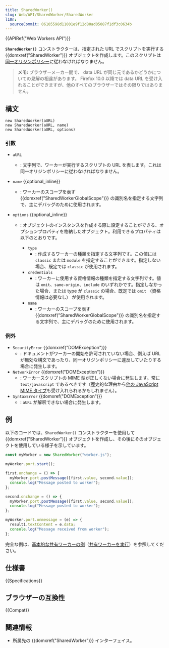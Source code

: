 ```yaml
---
title: SharedWorker()
slug: Web/API/SharedWorker/SharedWorker
l10n:
  sourceCommit: 06105598d11001e9f12d80ad05087f1df3c0634b
---
```


{{APIRef("Web Workers API")}}

**`SharedWorker()`** コンストラクターは、指定された URL でスクリプトを実行する {{domxref("SharedWorker")}} オブジェクトを作成します。このスクリプトは[同一オリジンポリシー](/ja/docs/Web/Security/Same-origin_policy)に従わなければなりません。

> **メモ:** ブラウザーメーカー間で、 data URL が同じ元であるかどうかについての見解の相違があります。 Firefox 10.0 以降では data URL を受け入れることができますが、他のすべてのブラウザーではその限りではありません。

## 構文

```js-nolint
new SharedWorker(aURL)
new SharedWorker(aURL, name)
new SharedWorker(aURL, options)
```

### 引数

- `aURL`
  - : 文字列で、ワーカーが実行するスクリプトの URL を表します。これは同一オリジンポリシーに従わなければなりません。
- `name` {{optional_inline}}
  - : ワーカーのスコープを表す {{domxref("SharedWorkerGlobalScope")}} の識別名を指定する文字列で、主にデバッグのために使用されます。
- `options` {{optional_inline}}

  - : オブジェクトのインスタンスを作成する際に設定することができる、オプションプロパティを格納したオブジェクト。利用できるプロパティは以下のとおりです。

    - `type`
      - : 作成するワーカーの種類を指定する文字列です。この値には `classic` または `module` を指定することができます。指定しない場合、既定では `classic` が使用されます。
    - `credentials`
      - : ワーカーに使用する資格情報の種類を指定する文字列です。値は `omit`、`same-origin`、`include` のいずれかです。指定しなかった場合、または type が `classic` の場合、既定では `omit` （資格情報は必要なし） が使用されます。
    - `name`
      - : ワーカーのスコープを表す {{domxref("SharedWorkerGlobalScope")}} の識別名を指定する文字列で、主にデバッグのために使用されます。

### 例外

- `SecurityError` {{domxref("DOMException")}}
  - : ドキュメントがワーカーの開始を許可されていない場合、例えば URL が無効な構文であったり、同一オリジンポリシーに違反していたりする場合に発生します。
- `NetworkError` {{domxref("DOMException")}}
  - : ワーカースクリプトの MIME 型が正しくない場合に発生します。常に `text/javascript` であるべきです（歴史的な理由から[他の JavaScript MIME タイプ](/ja/docs/Web/HTTP/Basics_of_HTTP/MIME_types#textjavascript)も受け入れられるかもしれません）。
- `SyntaxError` {{domxref("DOMException")}}
  - : `aURL` が解釈できない場合に発生します。

## 例

以下のコードでは、`SharedWorker()` コンストラクターを使用して {{domxref("SharedWorker")}} オブジェクトを作成し、その後にそのオブジェクトを使用している様子を示しています。

```js
const myWorker = new SharedWorker("worker.js");

myWorker.port.start();

first.onchange = () => {
  myWorker.port.postMessage([first.value, second.value]);
  console.log("Message posted to worker");
};

second.onchange = () => {
  myWorker.port.postMessage([first.value, second.value]);
  console.log("Message posted to worker");
};

myWorker.port.onmessage = (e) => {
  result1.textContent = e.data;
  console.log("Message received from worker");
};
```

完全な例は、[基本的な共有ワーカーの例](https://github.com/mdn/dom-examples/tree/main/web-workers/simple-shared-worker)（[共有ワーカーを実行](https://mdn.github.io/dom-examples/web-workers/simple-shared-worker/)）を参照してください。

## 仕様書

{{Specifications}}

## ブラウザーの互換性

{{Compat}}

## 関連情報

- 所属先の {{domxref("SharedWorker")}} インターフェイス。
